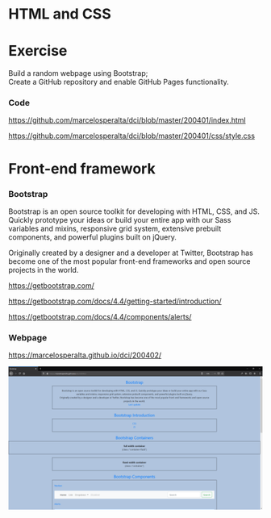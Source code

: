 # HTML and CSS

# Exercise

Build a random webpage using Bootstrap;  
Create a GitHub repository and enable GitHub Pages functionality.

### Code

https://github.com/marcelosperalta/dci/blob/master/200401/index.html  

https://github.com/marcelosperalta/dci/blob/master/200401/css/style.css

# Front-end framework

### **Bootstrap**

Bootstrap is an open source toolkit for developing with HTML, CSS, and JS. Quickly prototype your ideas or build your entire app with our Sass variables and mixins, responsive grid system, extensive prebuilt components, and powerful plugins built on jQuery.

Originally created by a designer and a developer at Twitter, Bootstrap has become one of the most popular front-end frameworks and open source projects in the world.

https://getbootstrap.com/  

https://getbootstrap.com/docs/4.4/getting-started/introduction/  

https://getbootstrap.com/docs/4.4/components/alerts/

### Webpage

https://marcelosperalta.github.io/dci/200402/

![webpage](./img/screen.png)